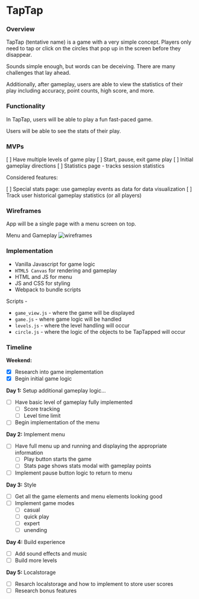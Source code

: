 # TapTap

### Overview

TapTap (tentative name) is a game with a very simple concept. Players only need to tap or click on the circles that pop up in the screen before they disappear.

Sounds simple enough, but words can be deceiving. There are many challenges that lay ahead.

Additionally, after gameplay, users are able to view the statistics of their play including accuracy, point counts, high score, and more.

### Functionality

In TapTap, users will be able to play a fun fast-paced game.

Users will be able to see the stats of their play.

### MVPs

[ ] Have multiple levels of game play
[ ] Start, pause, exit game play
[ ] Initial gameplay directions
[ ] Statistics page - tracks session statistics

Considered features:

[ ] Special stats page: use gameplay events as data for data visualization
[ ] Track user historical gameplay statistics (or all players)

### Wireframes

App will be a single page with a menu screen on top.

Menu and Gameplay
![wireframes](./proposal/jsproject)

### Implementation

- Vanilla Javascript for game logic
- `HTML5 Canvas` for rendering and gameplay
- HTML and JS for menu
- JS and CSS for styling
- Webpack to bundle scripts

Scripts -
- `game_view.js` - where the game will be displayed
- `game.js` - where game logic will be handled
- `levels.js` - where the level handling will occur
- `circle.js` - where the logic of the objects to be TapTapped will occur

### Timeline

**Weekend:**
- [x] Research into game implementation
- [x] Begin initial game logic

**Day 1:** Setup additional gameplay logic...
- [ ] Have basic level of gameplay fully implemented
  - [ ] Score tracking
  - [ ] Level time limit
- [ ] Begin implementation of the menu

**Day 2:** Implement menu
- [ ] Have full menu up and running and displaying the appropriate information
  - [ ] Play button starts the game
  - [ ] Stats page shows stats modal with gameplay points
- [ ] Implement pause button logic to return to menu

**Day 3:** Style
- [ ] Get all the game elements and menu elements looking good
- [ ] Implement game modes
  - [ ] casual
  - [ ] quick play
  - [ ] expert
  - [ ] unending

**Day 4:** Build experience
- [ ] Add sound effects and music
- [ ] Build more levels

**Day 5:** Localstorage
- [ ] Resarch localstorage and how to implement to store user scores
- [ ] Research bonus features
